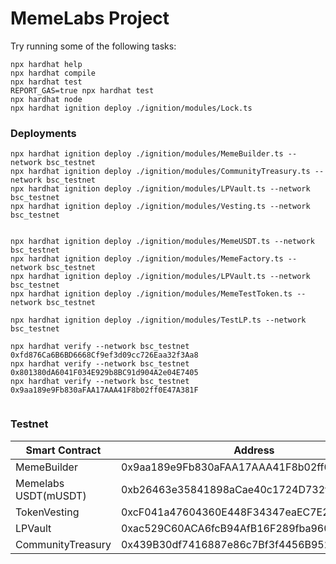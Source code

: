 # MemeLabs Project


Try running some of the following tasks:

```shell
npx hardhat help
npx hardhat compile
npx hardhat test
REPORT_GAS=true npx hardhat test
npx hardhat node
npx hardhat ignition deploy ./ignition/modules/Lock.ts
```


### Deployments
```
npx hardhat ignition deploy ./ignition/modules/MemeBuilder.ts --network bsc_testnet
npx hardhat ignition deploy ./ignition/modules/CommunityTreasury.ts --network bsc_testnet
npx hardhat ignition deploy ./ignition/modules/LPVault.ts --network bsc_testnet
npx hardhat ignition deploy ./ignition/modules/Vesting.ts --network bsc_testnet


npx hardhat ignition deploy ./ignition/modules/MemeUSDT.ts --network bsc_testnet
npx hardhat ignition deploy ./ignition/modules/MemeFactory.ts --network bsc_testnet
npx hardhat ignition deploy ./ignition/modules/LPVault.ts --network bsc_testnet
npx hardhat ignition deploy ./ignition/modules/MemeTestToken.ts --network bsc_testnet

npx hardhat ignition deploy ./ignition/modules/TestLP.ts --network bsc_testnet

npx hardhat verify --network bsc_testnet 0xfd876Ca6B6BD6668Cf9ef3d09cc726Eaa32f3Aa8
npx hardhat verify --network bsc_testnet 0x801380dA6041F034E929b8BC91d904A2e04E7405
npx hardhat verify --network bsc_testnet 0x9aa189e9Fb830aFAA17AAA41F8b02ff0E47A381F


```

### Testnet
| Smart Contract | Address                                    | Status   |
|----------------------------|--------------------------------------------|----------|
| MemeBuilder                | 0x9aa189e9Fb830aFAA17AAA41F8b02ff0E47A381F | Deployed |
| Memelabs USDT(mUSDT)       | 0xb26463e35841898aCae40c1724D732f268F56349 | Deployed |
| TokenVesting               | 0xcF041a47604360E448F34347eaEC7E28590D85c4 | Deployed |
| LPVault                    | 0xac529C60ACA6fcB94AfB16F289fba960883fE0D8 | Deployed |
| CommunityTreasury          | 0x439B30df7416887e86c7Bf3f4456B952872E8AEa | Deployed |

